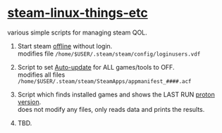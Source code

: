# [steam-linux-things-etc](https://github.com/arrowgent/steam-linux-things-etc)
various simple scripts for managing steam QOL.

1) Start steam [offline](https://github.com/arrowgent/steam-linux-things-etc/tree/master/offline) without login. <br>
modifies file `/home/$USER/.steam/steam/config/loginusers.vdf`

2) Script to set [Auto-update](https://github.com/arrowgent/steam-linux-things-etc/tree/master/noupdate) for ALL games/tools to OFF. <br>
modifies all files `/home/$USER/.steam/steam/SteamApps/appmanifest_####.acf`

3) Script which finds installed games and shows the LAST RUN [proton version](https://github.com/arrowgent/steam-linux-things-etc/tree/master/protonlist). <br>
does not modify any files, only reads data and prints the results.

4) TBD.
